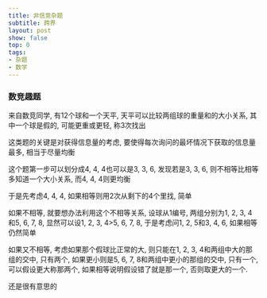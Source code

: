 ```yaml
---
title: 非信竞杂题
subtitle: 跨界
layout: post
show: false
top: 0
tags: 
- 杂题
- 数学
---
```


### 数竞趣题

来自数竞同学, 有12个球和一个天平, 天平可以比较两组球的重量和的大小关系, 其中一个球是假的, 可能更重或更轻, 称3次找出

这类题的关键是对获得信息量的考虑, 要使得每次询问的最坏情况下获取的信息量最多, 相当于尽量均衡

这个题第一步可以划分成4, 4, 4也可以是3, 3, 6, 发现若是3, 3, 6, 则不相等比相等多知道一个大小关系, 而4, 4, 4则更均衡

于是先考虑4, 4, 4, 如果相等则用2次从剩下的4个里找, 简单

如果不相等, 就要想办法利用这个不相等关系, 设球从1编号, 两组分别为1, 2, 3, 4和5, 6, 7, 8, 显然可以设1, 2, 3, 4>5, 6, 7, 8, 于是考虑问1, 2, 5和3, 4, 6, 如果相等仍然简单

如果又不相等, 考虑如果那个假球比正常的大, 则只能在1, 2, 3, 4和两组中大的那组的交中, 只有两个, 如果更小则是5, 6, 7, 8和两组中更小的那组的交中, 只有一个, 可以假设更大称那两个, 如果相等说明假设错了就是那一个, 否则取更大的一个.

还是很有意思的